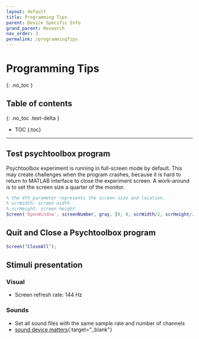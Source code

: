 ```yaml
---
layout: default
title: Programming Tips
parent: Device Specific Info
grand_parent: Research
nav_order: 3
permalink: /programmingTips
---
```


# Programming Tips
{: .no_toc }

## Table of contents
{: .no_toc .text-delta }

* TOC
{:toc}

---

## Test psychtoolbox program
Psychtoolbox experiment is running in full-screen mode by default. This may create challenges when the program crashes, because it is hard to return to MATLAB interface to close the experiment screen. A work-around is to set the screen size a quarter of the monitor.

```matlab
% the 4th parameter represents the screen size and location.
% scrWidth: screen width
% scrHeight: screen height
Screen('OpenWindow', screenNumber, gray, [0, 0, scrWidth/2, scrHeight/2);
```

## Quit and Close a Psychtoolbox program
```matlab
Screen(‘CloseAll’);
```

## Stimuli presentation

### Visual
- Screen refresh rate: 144 Hz

### Sounds
- Set all sound files with the same sample rate and number of channels
- [sound device matters](https://psychtoolbox.discourse.group/t/psychportaudio-only-lets-me-use-sampling-frequency-48000/4464/2?u=dbneg){:target="_blank"}
